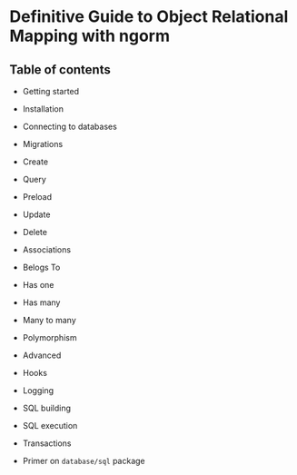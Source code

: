 # Definitive Guide to Object Relational Mapping with ngorm

## Table of contents

- Getting started
 - Installation
 - Connecting to databases
 - Migrations
 - Create
 - Query
 - Preload
 - Update
 - Delete
 - Associations
  - Belogs To
  - Has one
  - Has many
  - Many to many
  - Polymorphism

- Advanced
 - Hooks
 - Logging
 - SQL building
 - SQL execution
 - Transactions

- Primer on `database/sql` package
